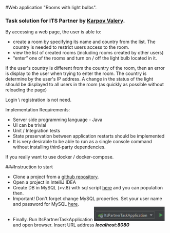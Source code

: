 #Web application "Rooms with light bulbs".
### Task solution for ITS Partner by [Karpov Valery][1].
By accessing a web page, the user is able to:

- create a room by specifying its name and country from the list. 
The country is needed to restrict users access to the room.
- view the list of created rooms (including rooms created 
by other users)
- “enter” one of the rooms and turn on / off 
the light bulb located in it.

If the user's country is different from the country of the room, 
then an error is display to the user when trying to enter the room.
The country is determine by the user's IP address.
A change in the status of the light should be displayed to 
all users in the room (as quickly as possible without 
reloading the page)

Login \ registration is not need.

Implementation Requirements:
- Server side programming language - Java
- UI can be trivial
- Unit / Integration tests
- State preservation between application restarts should be implemented
- It is very desirable to be able to run as a 
single console command without installing third-party dependencies.

If you really want to use docker / docker-compose.

###Instruction to start
- Clone a project from a 
[github repository][2].
- Open a project in IntelliJ IDEA
- Create DB in MySQL (>v.8) with sql script [here](./sql)
and you can population then.
- Important! Don't forget change MySQL properties.
Set your user name and password for MySQL [here][3].
- Finally. Run ItsPartnerTaskApplication ![image][] and open browser.
Insert URL address ***localhost:8080***

[1]: https://www.linkedin.com/in/valery-karpov/ "My LinkedIn page"
[2]: https://github.com/Karpov86/its-partner-task.git "Repo with solution"
[3]: ./src/main/resources/application.properties
[image]: ./src/main/resources/Screenshot_4.png
